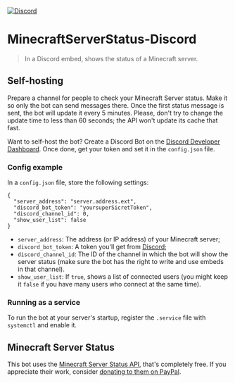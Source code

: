 [![Discord](https://img.shields.io/discord/764789719032266752?label=Kabyle%20Minecraft%20on%20Discord)](https://discord.gg/PMHuPpD)

# MinecraftServerStatus-Discord
> In a Discord embed, shows the status of a Minecraft server.

## Self-hosting

Prepare a channel for people to check your Minecraft Server status. Make it so only the bot can send messages there. Once the first status message is sent, the bot will update it every 5 minutes. Please, don't try to change the update time to less than 60 seconds; the API won't update its cache that fast.

Want to self-host the bot? Create a Discord Bot on the [Discord Developer Dashboard](https://discord.com/developers/applications/). Once done, get your token and set it in the `config.json` file.

### Config example

In a `config.json` file, store the following settings:

```
{
  "server_address": "server.address.ext",
  "discord_bot_token": "yoursuperSicretToken",
  "discord_channel_id": 0,
  "show_user_list": false
}
```

* `server_address`: The address (or IP address) of your Minecraft server;
* `discord_bot_token`: A token you'll get from [Discord](https://discord.com/developers/applications/);
* `discord_channel_id`: The ID of the channel in which the bot will show the server status (make sure the bot has the right to write and use embeds in that channel).
* `show_user_list`: If `true`, shows a list of connected users (you might keep it `false` if you have many users who connect at the same time).

### Running as a service

To run the bot at your server's startup, register the `.service` file with `systemctl` and enable it.

## Minecraft Server Status
This bot uses the [Minecraft Server Status API](https://mcsrvstat.us/), that's completely free. If you appreciate their work, consider [donating to them on PayPal](https://www.paypal.com/paypalme/spirit55555).
